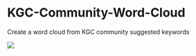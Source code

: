 # KGC-Community-Word-Cloud
 Create a word cloud from KGC community suggested keywords

![](https://github.com/KGConf/KGC-Community-Word-Cloud/edit/master/wordcloud.jpg)
